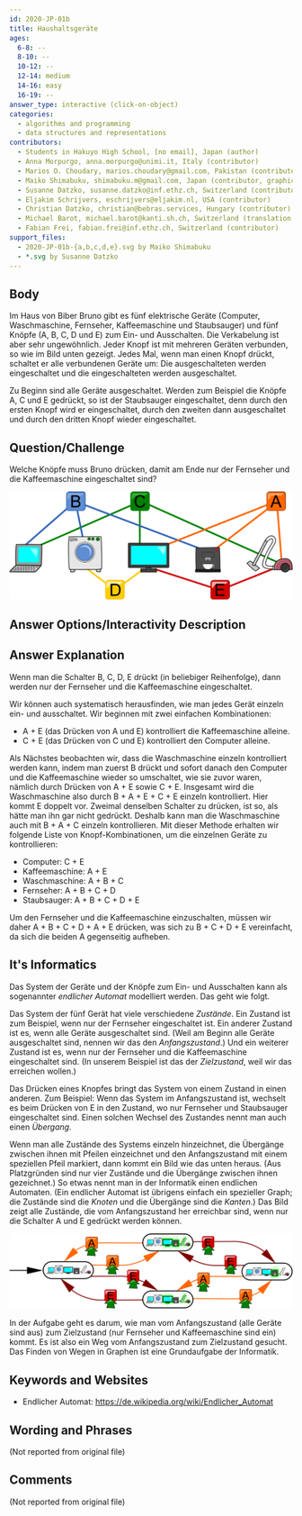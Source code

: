 ```yaml
---
id: 2020-JP-01b
title: Haushaltsgeräte
ages:
  6-8: --
  8-10: --
  10-12: --
  12-14: medium
  14-16: easy
  16-19: --
answer_type: interactive (click-on-object)
categories:
  - algorithms and programming
  - data structures and representations
contributors:
  - Students in Hakuyo High School, [no email], Japan (author)
  - Anna Morpurgo, anna.morpurgo@unimi.it, Italy (contributor)
  - Marios O. Choudary, marios.choudary@gmail.com, Pakistan (contributor)
  - Maiko Shimabuku, shimabuku.m@gmail.com, Japan (contributor, graphics)
  - Susanne Datzko, susanne.datzko@inf.ethz.ch, Switzerland (contributor, graphics)
  - Eljakim Schrijvers, eschrijvers@eljakim.nl, USA (contributor)
  - Christian Datzko, christian@bebras.services, Hungary (contributor)
  - Michael Barot, michael.barot@kanti.sh.ch, Switzerland (translation from English into German)
  - Fabian Frei, fabian.frei@inf.ethz.ch, Switzerland (contributor)
support_files:
  - 2020-JP-01b-{a,b,c,d,e}.svg by Maiko Shimabuku
  - *.svg by Susanne Datzko
---
```



## Body

Im Haus von Biber Bruno gibt es fünf elektrische Geräte (Computer, Waschmaschine, Fernseher, Kaffeemaschine und Staubsauger) und fünf Knöpfe (A, B, C, D und E) zum Ein- und Ausschalten. Die Verkabelung ist aber sehr ungewöhnlich. Jeder Knopf ist mit mehreren Geräten verbunden, so wie im Bild unten gezeigt. Jedes Mal, wenn man einen Knopf drückt, schaltet er alle verbundenen Geräte um: Die ausgeschalteten werden eingeschaltet und die eingeschalteten werden ausgeschaltet. 

Zu Beginn sind alle Geräte ausgeschaltet. Werden zum Beispiel die Knöpfe A, C und E gedrückt, so ist der Staubsauger eingeschaltet, denn durch den ersten Knopf wird er eingeschaltet, durch den zweiten dann ausgeschaltet und durch den dritten Knopf wieder eingeschaltet.


## Question/Challenge

Welche Knöpfe muss Bruno drücken, damit am Ende nur der Fernseher und die Kaffeemaschine eingeschaltet sind?

![](graphics/2020-JP-01b_taskbody-compatible.svg "Geräte und Knöpfe (500px)")


## Answer Options/Interactivity Description

<!-- empty -->


## Answer Explanation

Wenn man die Schalter B, C, D, E drückt (in beliebiger Reihenfolge), dann werden nur der Fernseher und die Kaffeemaschine eingeschaltet.

Wir können auch systematisch herausfinden, wie man jedes Gerät einzeln ein- und ausschaltet. Wir beginnen mit zwei einfachen Kombinationen:
 - A + E (das Drücken von A und E) kontrolliert die Kaffeemaschine alleine.
 - C + E (das Drücken von C und E) kontrolliert  den Computer alleine.

Als Nächstes beobachten wir, dass die Waschmaschine einzeln kontrolliert werden kann, indem man zuerst B drückt und sofort danach den Computer und die Kaffeemaschine wieder so umschaltet, wie sie zuvor waren, nämlich durch Drücken von A + E sowie C + E. Insgesamt wird die Waschmaschine also durch B + A + E + C + E einzeln kontrolliert. Hier kommt E doppelt vor. Zweimal denselben Schalter zu drücken, ist so, als hätte man ihn gar nicht gedrückt. Deshalb kann man die Waschmaschine auch mit B + A + C einzeln kontrollieren. Mit dieser Methode erhalten wir folgende Liste von Knopf-Kombinationen, um die einzelnen Geräte zu kontrollieren:
 - Computer: C + E
 - Kaffeemaschine: A + E
 - Waschmaschine: A + B + C
 - Fernseher: A + B + C + D
 - Staubsauger: A + B + C + D + E

Um den Fernseher und die Kaffeemaschine einzuschalten, müssen wir daher A + B + C + D + A + E drücken, was sich zu B + C + D + E vereinfacht, da sich die beiden A gegenseitig aufheben.


## It's Informatics

Das System der Geräte und der Knöpfe zum Ein- und Ausschalten kann als sogenannter _endlicher Automat_ modelliert werden. Das geht wie folgt.

Das System der fünf Gerät hat viele verschiedene _Zustände_. Ein Zustand ist zum Beispiel, wenn nur der Fernseher eingeschaltet ist. Ein anderer Zustand ist es, wenn alle Geräte ausgeschaltet sind. (Weil am Beginn alle Geräte ausgeschaltet sind, nennen wir das den _Anfangszustand_.) Und ein weiterer Zustand ist es, wenn nur der Fernseher und die Kaffeemaschine eingeschaltet sind. (In unserem Beispiel ist das der _Zielzustand_, weil wir das erreichen wollen.) 

Das Drücken eines Knopfes bringt das System von einem Zustand in einen anderen. Zum Beispiel: Wenn das System im Anfangszustand ist, wechselt es beim Drücken von E in den Zustand, wo nur Fernseher und Staubsauger eingeschaltet sind. Einen solchen Wechsel des Zustandes nennt man auch einen _Übergang_.

Wenn man alle Zustände des Systems einzeln hinzeichnet, die Übergänge zwischen ihnen mit Pfeilen einzeichnet und den Anfangszustand mit einem speziellen Pfeil markiert, dann kommt ein Bild wie das unten heraus. (Aus Platzgründen sind nur vier Zustände und die Übergänge zwischen ihnen gezeichnet.) So etwas nennt man in der Informatik einen endlichen Automaten. (Ein endlicher Automat ist übrigens einfach ein spezieller Graph; die Zustände sind die _Knoten_ und die Übergänge sind die _Kanten_.) Das Bild zeigt alle Zustände, die vom Anfangszustand her erreichbar sind, wenn nur die Schalter A und E gedrückt werden können. 

![](graphics/2020-JP-01b_explanation-compatible.svg "Zustandsübergangsdiagramm (600px)")

In der Aufgabe geht es darum, wie man vom Anfangszustand (alle Geräte sind aus) zum Zielzustand (nur Fernseher und Kaffeemaschine sind ein) kommt. Es ist also ein Weg vom Anfangszustand zum Zielzustand gesucht. Das Finden von Wegen in Graphen ist eine Grundaufgabe der Informatik. 


## Keywords and Websites

 - Endlicher Automat: https://de.wikipedia.org/wiki/Endlicher_Automat


## Wording and Phrases

(Not reported from original file)


## Comments

(Not reported from original file)
